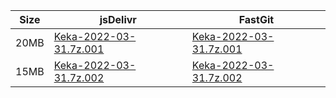 |    Size   |     jsDelivr  | FastGit |
|  ---  |  ---  |  ---  |
| 20MB | [Keka-2022-03-31.7z.001](https://cdn.jsdelivr.net/gh/appleians/Keka@main/Keka-2022-03-31.7z.001) | [Keka-2022-03-31.7z.001](https://raw.fastgit.org/appleians/Keka/main/Keka-2022-03-31.7z.001) |
| 15MB | [Keka-2022-03-31.7z.002](https://cdn.jsdelivr.net/gh/appleians/Keka@main/Keka-2022-03-31.7z.002) | [Keka-2022-03-31.7z.002](https://raw.fastgit.org/appleians/Keka/main/Keka-2022-03-31.7z.002) |
